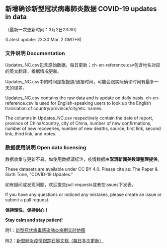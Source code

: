 
## 新增确诊新型冠状病毒肺炎数据 COVID-19 updates in data
（最新一次更新时间：3月2日23:30）

 (Latest update: 23:30 Mar. 2 GMT+8)

### 文件说明 Documentation

Updates_NC.csv包含原始数据，每日更新；ch-en-reference.csv包含地名对应的英文翻译，根据情况更新。

Updates_NC.csv中的时间是指报道/通报时间，可能会跟实际确诊时间有最多一天的误差。

Updates_NC.csv contains the raw data and is update on daily basis. ch-en-reference.csv is used for English-speaking users to look up the English translation of country/province/city/etc. names.

The columns in Updates_NC.csv respectively contain the date of report, province of China/country, city of China, number of new confirmations, number of new recoveries, number of new deaths, source, first link, second link, third link, and notes.

### 数据使用说明 Open data licensing

数据收集与更新不易。如使用数据请标注，疫情数据由**澎湃新闻美数课整理提供**。

These datasets are available under CC BY 4.0. Please cite as: The Paper & Sixth Tone, "COVID-19 Updates."

如有疑问或发现问题，欢迎提交pull requests或者在issues下发表。

If you have any questions or noticed any mistakes, please create an issue or submit a pull request.

**保持理性，保持耐心！**

**Stay calm and stay patient!**

附1：[新型冠状病毒感染肺炎病例实时地图](http://projects.thepaper.cn/thepaper-cases/839studio/feiyan/)

附2：[新型肺炎疫情跟踪石墨文档（每日多次更新）](https://shimo.im/sheets/tyWrrrqppYVwQtCW/gVSL1/)
